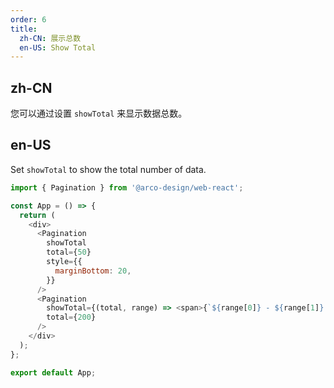 ```yaml
---
order: 6
title:
  zh-CN: 展示总数
  en-US: Show Total
---
```


## zh-CN

您可以通过设置 `showTotal` 来显示数据总数。

## en-US

Set `showTotal` to show the total number of data.

```js
import { Pagination } from '@arco-design/web-react';

const App = () => {
  return (
    <div>
      <Pagination
        showTotal
        total={50}
        style={{
          marginBottom: 20,
        }}
      />
      <Pagination
        showTotal={(total, range) => <span>{`${range[0]} - ${range[1]} of ${total} items`}</span>}
        total={200}
      />
    </div>
  );
};

export default App;
```
